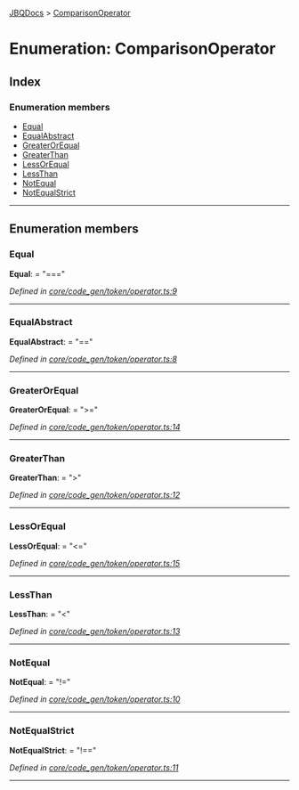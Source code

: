 [JBQDocs](../README.md) > [ComparisonOperator](../enums/comparisonoperator.md)

# Enumeration: ComparisonOperator

## Index

### Enumeration members

* [Equal](comparisonoperator.md#equal)
* [EqualAbstract](comparisonoperator.md#equalabstract)
* [GreaterOrEqual](comparisonoperator.md#greaterorequal)
* [GreaterThan](comparisonoperator.md#greaterthan)
* [LessOrEqual](comparisonoperator.md#lessorequal)
* [LessThan](comparisonoperator.md#lessthan)
* [NotEqual](comparisonoperator.md#notequal)
* [NotEqualStrict](comparisonoperator.md#notequalstrict)

---

## Enumeration members

<a id="equal"></a>

###  Equal

**Equal**:  = "==="

*Defined in [core/code_gen/token/operator.ts:9](https://github.com/krnik/vjs-validator/blob/557f235/src/core/code_gen/token/operator.ts#L9)*

___
<a id="equalabstract"></a>

###  EqualAbstract

**EqualAbstract**:  = "=="

*Defined in [core/code_gen/token/operator.ts:8](https://github.com/krnik/vjs-validator/blob/557f235/src/core/code_gen/token/operator.ts#L8)*

___
<a id="greaterorequal"></a>

###  GreaterOrEqual

**GreaterOrEqual**:  = ">="

*Defined in [core/code_gen/token/operator.ts:14](https://github.com/krnik/vjs-validator/blob/557f235/src/core/code_gen/token/operator.ts#L14)*

___
<a id="greaterthan"></a>

###  GreaterThan

**GreaterThan**:  = ">"

*Defined in [core/code_gen/token/operator.ts:12](https://github.com/krnik/vjs-validator/blob/557f235/src/core/code_gen/token/operator.ts#L12)*

___
<a id="lessorequal"></a>

###  LessOrEqual

**LessOrEqual**:  = "<="

*Defined in [core/code_gen/token/operator.ts:15](https://github.com/krnik/vjs-validator/blob/557f235/src/core/code_gen/token/operator.ts#L15)*

___
<a id="lessthan"></a>

###  LessThan

**LessThan**:  = "<"

*Defined in [core/code_gen/token/operator.ts:13](https://github.com/krnik/vjs-validator/blob/557f235/src/core/code_gen/token/operator.ts#L13)*

___
<a id="notequal"></a>

###  NotEqual

**NotEqual**:  = "!="

*Defined in [core/code_gen/token/operator.ts:10](https://github.com/krnik/vjs-validator/blob/557f235/src/core/code_gen/token/operator.ts#L10)*

___
<a id="notequalstrict"></a>

###  NotEqualStrict

**NotEqualStrict**:  = "!=="

*Defined in [core/code_gen/token/operator.ts:11](https://github.com/krnik/vjs-validator/blob/557f235/src/core/code_gen/token/operator.ts#L11)*

___

